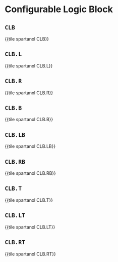# Configurable Logic Block


## `CLB`

{{tile spartanxl CLB}}


## `CLB.L`

{{tile spartanxl CLB.L}}


## `CLB.R`

{{tile spartanxl CLB.R}}


## `CLB.B`

{{tile spartanxl CLB.B}}


## `CLB.LB`

{{tile spartanxl CLB.LB}}


## `CLB.RB`

{{tile spartanxl CLB.RB}}


## `CLB.T`

{{tile spartanxl CLB.T}}


## `CLB.LT`

{{tile spartanxl CLB.LT}}


## `CLB.RT`

{{tile spartanxl CLB.RT}}
